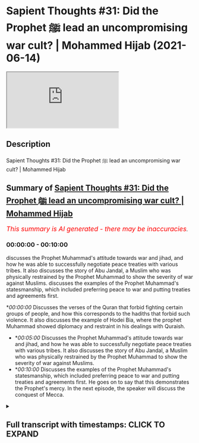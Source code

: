 # Sapient Thoughts #31: Did the Prophet ﷺ lead an uncompromising war cult? | Mohammed Hijab (2021-06-14)

<iframe loading='lazy' allow='autoplay' src='https://www.youtube.com/embed/pxcTVvGpIqs'></iframe>

## Description

Sapient Thoughts #31: Did the Prophet ﷺ lead an uncompromising war cult? | Mohammed Hijab

## Summary of [Sapient Thoughts #31: Did the Prophet ﷺ lead an uncompromising war cult? | Mohammed Hijab](https://www.youtube.com/watch?v=pxcTVvGpIqs)


*<span style="color:red; font-size:125%">This summary is AI generated - there may be inaccuracies</span>. [](/)*

### <a onclick="modifyYTiframeseektime('0')">00:00:00</a> - <a onclick="modifyYTiframeseektime('600')">00:10:00</a>

 discusses the Prophet Muhammad's attitude towards war and jihad, and how he was able to successfully negotiate peace treaties with various tribes. It also discusses the story of Abu Jandal, a Muslim who was physically restrained by the Prophet Muhammad to show the severity of war against Muslims. discusses the examples of the Prophet Muhammad's statesmanship, which included preferring peace to war and putting treaties and agreements first.

**<a onclick="modifyYTiframeseektime('0')">00:00:00</a>* Discusses the verses of the Quran that forbid fighting certain groups of people, and how this corresponds to the hadiths that forbid such violence. It also discusses the example of Hodei Bia, where the prophet Muhammad showed diplomacy and restraint in his dealings with Quraish.
* **<a onclick="modifyYTiframeseektime('300')">00:05:00</a>* Discusses the Prophet Muhammad's attitude towards war and jihad, and how he was able to successfully negotiate peace treaties with various tribes. It also discusses the story of Abu Jandal, a Muslim who was physically restrained by the Prophet Muhammad to show the severity of war against Muslims.
* **<a onclick="modifyYTiframeseektime('600')">00:10:00</a>* Discusses the examples of the Prophet Muhammad's statesmanship, which included preferring peace to war and putting treaties and agreements first. He goes on to say that this demonstrates the Prophet's mercy. In the next episode, the speaker will discuss the conquest of Mecca.

<details><summary><h2>Full transcript with timestamps: CLICK TO EXPAND</h2></summary>

<a onclick="modifyYTiframeseektime('2')">0:00:02</a> [Music]  
<a onclick="modifyYTiframeseektime('14')">0:00:14</a> another episode of sapient thoughts  
<a onclick="modifyYTiframeseektime('15')">0:00:15</a> where we discuss theo philosophical  
<a onclick="modifyYTiframeseektime('17')">0:00:17</a> issues  
<a onclick="modifyYTiframeseektime('18')">0:00:18</a> where we answer the arguments of the  
<a onclick="modifyYTiframeseektime('19')">0:00:19</a> detractors of islam  
<a onclick="modifyYTiframeseektime('21')">0:00:21</a> in addition to making our own arguments  
<a onclick="modifyYTiframeseektime('22')">0:00:22</a> for the veracity of islam  
<a onclick="modifyYTiframeseektime('24')">0:00:24</a> today we're going to be dealing with a  
<a onclick="modifyYTiframeseektime('25')">0:00:25</a> species claim a spurious claim  
<a onclick="modifyYTiframeseektime('27')">0:00:27</a> a claim that's often made by the  
<a onclick="modifyYTiframeseektime('29')">0:00:29</a> controversialists and the detractors and  
<a onclick="modifyYTiframeseektime('32')">0:00:32</a> the objectionists  
<a onclick="modifyYTiframeseektime('33')">0:00:33</a> those who attack islam the right wing  
<a onclick="modifyYTiframeseektime('36')">0:00:36</a> the alt-right  
<a onclick="modifyYTiframeseektime('37')">0:00:37</a> the orientalists and others which is  
<a onclick="modifyYTiframeseektime('40')">0:00:40</a> the age-old claim that the prophet  
<a onclick="modifyYTiframeseektime('43')">0:00:43</a> muhammad  
<a onclick="modifyYTiframeseektime('44')">0:00:44</a> he knew no compromise and that he led  
<a onclick="modifyYTiframeseektime('48')">0:00:48</a> what would be considered in a sense a  
<a onclick="modifyYTiframeseektime('51')">0:00:51</a> war cult  
<a onclick="modifyYTiframeseektime('52')">0:00:52</a> a death cult and that  
<a onclick="modifyYTiframeseektime('55')">0:00:55</a> he spread islam in this way  
<a onclick="modifyYTiframeseektime('59')">0:00:59</a> in other words just preferring war all  
<a onclick="modifyYTiframeseektime('62')">0:01:02</a> over  
<a onclick="modifyYTiframeseektime('62')">0:01:02</a> over all other alternatives let's first  
<a onclick="modifyYTiframeseektime('66')">0:01:06</a> and foremost before we talk about  
<a onclick="modifyYTiframeseektime('67')">0:01:07</a> today's center piece of attention which  
<a onclick="modifyYTiframeseektime('70')">0:01:10</a> is going to be the  
<a onclick="modifyYTiframeseektime('72')">0:01:12</a> or the treaty of let's turn our  
<a onclick="modifyYTiframeseektime('74')">0:01:14</a> attention to what some of the verses of  
<a onclick="modifyYTiframeseektime('76')">0:01:16</a> the quran  
<a onclick="modifyYTiframeseektime('77')">0:01:17</a> says on these matters so for example if  
<a onclick="modifyYTiframeseektime('80')">0:01:20</a> you if you look at chapter number 2  
<a onclick="modifyYTiframeseektime('82')">0:01:22</a> verse 190  
<a onclick="modifyYTiframeseektime('84')">0:01:24</a> allah subhanahu wa  
<a onclick="modifyYTiframeseektime('92')">0:01:32</a> and fight those who fight you and do not  
<a onclick="modifyYTiframeseektime('94')">0:01:34</a> transgress  
<a onclick="modifyYTiframeseektime('95')">0:01:35</a> for allah does not love those who  
<a onclick="modifyYTiframeseektime('97')">0:01:37</a> transgress and allah  
<a onclick="modifyYTiframeseektime('101')">0:01:41</a> in chapter number 8 verse number 61  
<a onclick="modifyYTiframeseektime('104')">0:01:44</a> he mentions  
<a onclick="modifyYTiframeseektime('108')">0:01:48</a> that if they retort to peace  
<a onclick="modifyYTiframeseektime('111')">0:01:51</a> then also go in that direction and rely  
<a onclick="modifyYTiframeseektime('113')">0:01:53</a> on upon allah  
<a onclick="modifyYTiframeseektime('116')">0:01:56</a> allah also mentions in the quran and  
<a onclick="modifyYTiframeseektime('118')">0:01:58</a> this is very very important  
<a onclick="modifyYTiframeseektime('120')">0:02:00</a> this is extremely important what i'm  
<a onclick="modifyYTiframeseektime('122')">0:02:02</a> about to mention here  
<a onclick="modifyYTiframeseektime('123')">0:02:03</a> what allah mentions in chapter number  
<a onclick="modifyYTiframeseektime('125')">0:02:05</a> four verse number 90  
<a onclick="modifyYTiframeseektime('141')">0:02:21</a> for those so it's telling you who you  
<a onclick="modifyYTiframeseektime('143')">0:02:23</a> cannot fight because in verses 89  
<a onclick="modifyYTiframeseektime('145')">0:02:25</a> and 88 it was telling you who you should  
<a onclick="modifyYTiframeseektime('147')">0:02:27</a> fight so this is telling you who you  
<a onclick="modifyYTiframeseektime('149')">0:02:29</a> can't fight  
<a onclick="modifyYTiframeseektime('154')">0:02:34</a> illallahu  
<a onclick="modifyYTiframeseektime('157')">0:02:37</a> except for a people who have come to you  
<a onclick="modifyYTiframeseektime('160')">0:02:40</a> and you have an agreement with them  
<a onclick="modifyYTiframeseektime('162')">0:02:42</a> or that they come to you bare-chested in  
<a onclick="modifyYTiframeseektime('164')">0:02:44</a> other words that they are not wanting to  
<a onclick="modifyYTiframeseektime('166')">0:02:46</a> fight  
<a onclick="modifyYTiframeseektime('167')">0:02:47</a> that you can't fight them so these are  
<a onclick="modifyYTiframeseektime('169')">0:02:49</a> the things which are very clear  
<a onclick="modifyYTiframeseektime('171')">0:02:51</a> in the quran which very candidly  
<a onclick="modifyYTiframeseektime('175')">0:02:55</a> very unambiguously very unequivocally  
<a onclick="modifyYTiframeseektime('179')">0:02:59</a> tell us that you cannot fight certain  
<a onclick="modifyYTiframeseektime('182')">0:03:02</a> categories of people the prophet  
<a onclick="modifyYTiframeseektime('184')">0:03:04</a> muhammad sallallahu alaihi wasallam we  
<a onclick="modifyYTiframeseektime('186')">0:03:06</a> say to the  
<a onclick="modifyYTiframeseektime('186')">0:03:06</a> hadith  
<a onclick="modifyYTiframeseektime('192')">0:03:12</a> whoever kills a non-combatant  
<a onclick="modifyYTiframeseektime('193')">0:03:13</a> non-believer he will not smell the  
<a onclick="modifyYTiframeseektime('195')">0:03:15</a> fragrance of paradise  
<a onclick="modifyYTiframeseektime('196')">0:03:16</a> and he also mentioned it's also  
<a onclick="modifyYTiframeseektime('199')">0:03:19</a> mentioned in bukhari that he used to  
<a onclick="modifyYTiframeseektime('200')">0:03:20</a> completely condemn the killing  
<a onclick="modifyYTiframeseektime('202')">0:03:22</a> of women and children and so on and so  
<a onclick="modifyYTiframeseektime('204')">0:03:24</a> forth so  
<a onclick="modifyYTiframeseektime('205')">0:03:25</a> already we know with this preamble that  
<a onclick="modifyYTiframeseektime('208')">0:03:28</a> for those who want to try and maintain  
<a onclick="modifyYTiframeseektime('210')">0:03:30</a> the prophet muhammad knew no compromise  
<a onclick="modifyYTiframeseektime('213')">0:03:33</a> or that islam  
<a onclick="modifyYTiframeseektime('214')">0:03:34</a> was completely for anything but peace  
<a onclick="modifyYTiframeseektime('218')">0:03:38</a> what do you do with these verses what do  
<a onclick="modifyYTiframeseektime('220')">0:03:40</a> you do with these hadiths  
<a onclick="modifyYTiframeseektime('222')">0:03:42</a> if the attitude was of the prophet  
<a onclick="modifyYTiframeseektime('224')">0:03:44</a> muhammad  
<a onclick="modifyYTiframeseektime('226')">0:03:46</a> was a war hungry attitude why did he  
<a onclick="modifyYTiframeseektime('229')">0:03:49</a> mentioned in the hadith which is  
<a onclick="modifyYTiframeseektime('231')">0:03:51</a> muslim  
<a onclick="modifyYTiframeseektime('236')">0:03:56</a> that do not wish to meet the enemy but  
<a onclick="modifyYTiframeseektime('239')">0:03:59</a> if you do meet them  
<a onclick="modifyYTiframeseektime('241')">0:04:01</a> then be patient in fighting do not wish  
<a onclick="modifyYTiframeseektime('243')">0:04:03</a> to meet the enemy he says  
<a onclick="modifyYTiframeseektime('245')">0:04:05</a> and yet he is seen as a warlord or a war  
<a onclick="modifyYTiframeseektime('248')">0:04:08</a> monger by some individuals  
<a onclick="modifyYTiframeseektime('251')">0:04:11</a> what does it mean to be a war mongrel  
<a onclick="modifyYTiframeseektime('253')">0:04:13</a> when you're saying do not wish  
<a onclick="modifyYTiframeseektime('255')">0:04:15</a> to meet the enemy  
<a onclick="modifyYTiframeseektime('258')">0:04:18</a> in hodei bia which is one of the most  
<a onclick="modifyYTiframeseektime('260')">0:04:20</a> important  
<a onclick="modifyYTiframeseektime('262')">0:04:22</a> bedrock examples chief examples  
<a onclick="modifyYTiframeseektime('266')">0:04:26</a> of the negotiating and diplomatic way of  
<a onclick="modifyYTiframeseektime('269')">0:04:29</a> the prophet muhammad  
<a onclick="modifyYTiframeseektime('272')">0:04:32</a> the statesmanship of the prophet  
<a onclick="modifyYTiframeseektime('273')">0:04:33</a> muhammad  
<a onclick="modifyYTiframeseektime('276')">0:04:36</a> he actually approached quraish  
<a onclick="modifyYTiframeseektime('279')">0:04:39</a> he was going to do the lesser pilgrimage  
<a onclick="modifyYTiframeseektime('282')">0:04:42</a> which is called amra  
<a onclick="modifyYTiframeseektime('283')">0:04:43</a> as many of you will know with the  
<a onclick="modifyYTiframeseektime('285')">0:04:45</a> companions because  
<a onclick="modifyYTiframeseektime('286')">0:04:46</a> there was a revelation that he got in a  
<a onclick="modifyYTiframeseektime('289')">0:04:49</a> dream  
<a onclick="modifyYTiframeseektime('290')">0:04:50</a> and he saw himself and his companions  
<a onclick="modifyYTiframeseektime('293')">0:04:53</a> cutting their hair  
<a onclick="modifyYTiframeseektime('294')">0:04:54</a> and also shaving their hair which is  
<a onclick="modifyYTiframeseektime('297')">0:04:57</a> something that people do  
<a onclick="modifyYTiframeseektime('299')">0:04:59</a> when they go to pilgrimage so he went to  
<a onclick="modifyYTiframeseektime('302')">0:05:02</a> pilgrimage obviously blocking it were  
<a onclick="modifyYTiframeseektime('304')">0:05:04</a> these pagan arabs who had been at the  
<a onclick="modifyYTiframeseektime('305')">0:05:05</a> throats of the muslim people for years  
<a onclick="modifyYTiframeseektime('307')">0:05:07</a> on end now  
<a onclick="modifyYTiframeseektime('308')">0:05:08</a> and what happened in this situation was  
<a onclick="modifyYTiframeseektime('311')">0:05:11</a> that the prophet muhammad was prevented  
<a onclick="modifyYTiframeseektime('313')">0:05:13</a> from coming in  
<a onclick="modifyYTiframeseektime('314')">0:05:14</a> and so too were the companions which was  
<a onclick="modifyYTiframeseektime('317')">0:05:17</a> seen as a  
<a onclick="modifyYTiframeseektime('317')">0:05:17</a> as an aberration to the custom of even  
<a onclick="modifyYTiframeseektime('320')">0:05:20</a> the pagan arabs  
<a onclick="modifyYTiframeseektime('321')">0:05:21</a> that they would block people from going  
<a onclick="modifyYTiframeseektime('323')">0:05:23</a> and doing pilgrimage  
<a onclick="modifyYTiframeseektime('325')">0:05:25</a> so the prophet muhammad these people  
<a onclick="modifyYTiframeseektime('329')">0:05:29</a> and he said  
<a onclick="modifyYTiframeseektime('332')">0:05:32</a> that woe to quraish these pagan arabs  
<a onclick="modifyYTiframeseektime('335')">0:05:35</a> that  
<a onclick="modifyYTiframeseektime('336')">0:05:36</a> war has devoured them he says  
<a onclick="modifyYTiframeseektime('342')">0:05:42</a> what would it mean what would it do to  
<a onclick="modifyYTiframeseektime('345')">0:05:45</a> them  
<a onclick="modifyYTiframeseektime('345')">0:05:45</a> if they just allowed me between they  
<a onclick="modifyYTiframeseektime('348')">0:05:48</a> just allowed me to see the people in  
<a onclick="modifyYTiframeseektime('349')">0:05:49</a> other words  
<a onclick="modifyYTiframeseektime('351')">0:05:51</a> they didn't block me from the people  
<a onclick="modifyYTiframeseektime('353')">0:05:53</a> which already shows you  
<a onclick="modifyYTiframeseektime('355')">0:05:55</a> that the islamic attitude towards jihad  
<a onclick="modifyYTiframeseektime('358')">0:05:58</a> was an instrumental attitude and this  
<a onclick="modifyYTiframeseektime('360')">0:06:00</a> indeed was  
<a onclick="modifyYTiframeseektime('361')">0:06:01</a> the opinion of the great scholars of  
<a onclick="modifyYTiframeseektime('363')">0:06:03</a> islam  
<a onclick="modifyYTiframeseektime('364')">0:06:04</a> including but not limited to even hajjir  
<a onclick="modifyYTiframeseektime('367')">0:06:07</a> al-haytami in his kitab in his book  
<a onclick="modifyYTiframeseektime('371')">0:06:11</a> where he talks about harp quoting as  
<a onclick="modifyYTiframeseektime('373')">0:06:13</a> zakashi as being  
<a onclick="modifyYTiframeseektime('375')">0:06:15</a> wasilla and not maksad or in other words  
<a onclick="modifyYTiframeseektime('378')">0:06:18</a> instrumental  
<a onclick="modifyYTiframeseektime('379')">0:06:19</a> and not an objective so here we have  
<a onclick="modifyYTiframeseektime('383')">0:06:23</a> already very clear attitudes  
<a onclick="modifyYTiframeseektime('386')">0:06:26</a> from the prophet himself telling he's  
<a onclick="modifyYTiframeseektime('388')">0:06:28</a> not wanting to fight  
<a onclick="modifyYTiframeseektime('389')">0:06:29</a> in fact they came without the armory of  
<a onclick="modifyYTiframeseektime('391')">0:06:31</a> fighting  
<a onclick="modifyYTiframeseektime('393')">0:06:33</a> and if they did have it they had it  
<a onclick="modifyYTiframeseektime('394')">0:06:34</a> packed up somewhere they weren't coming  
<a onclick="modifyYTiframeseektime('396')">0:06:36</a> in with swords  
<a onclick="modifyYTiframeseektime('397')">0:06:37</a> they were coming to do a pilgrimage and  
<a onclick="modifyYTiframeseektime('399')">0:06:39</a> so  
<a onclick="modifyYTiframeseektime('401')">0:06:41</a> what happened is that there was a treaty  
<a onclick="modifyYTiframeseektime('402')">0:06:42</a> that was  
<a onclick="modifyYTiframeseektime('404')">0:06:44</a> there was a treaty that was agreed by  
<a onclick="modifyYTiframeseektime('406')">0:06:46</a> the prophet muhammad sallallahu  
<a onclick="modifyYTiframeseektime('408')">0:06:48</a> alaihi wasallam and and this treaty  
<a onclick="modifyYTiframeseektime('411')">0:06:51</a> that was agreed upon took the following  
<a onclick="modifyYTiframeseektime('415')">0:06:55</a> form i'm going to read out to you  
<a onclick="modifyYTiframeseektime('416')">0:06:56</a> exactly what it's mentioned  
<a onclick="modifyYTiframeseektime('417')">0:06:57</a> to show you the extent to which the  
<a onclick="modifyYTiframeseektime('419')">0:06:59</a> prophet muhammad  
<a onclick="modifyYTiframeseektime('421')">0:07:01</a> he knew how to be a statesman and this  
<a onclick="modifyYTiframeseektime('424')">0:07:04</a> is why  
<a onclick="modifyYTiframeseektime('426')">0:07:06</a> this is why he was as successful as he  
<a onclick="modifyYTiframeseektime('428')">0:07:08</a> was listen  
<a onclick="modifyYTiframeseektime('430')">0:07:10</a> he was a successful the prophet muhammed  
<a onclick="modifyYTiframeseektime('432')">0:07:12</a> as he was  
<a onclick="modifyYTiframeseektime('434')">0:07:14</a> because he knew when to fight and he  
<a onclick="modifyYTiframeseektime('435')">0:07:15</a> knew when to compromise  
<a onclick="modifyYTiframeseektime('437')">0:07:17</a> listen to the prophet muhammad  
<a onclick="modifyYTiframeseektime('438')">0:07:18</a> sallallahu alaihi  
<a onclick="modifyYTiframeseektime('440')">0:07:20</a> so he was there and he told sure  
<a onclick="modifyYTiframeseektime('444')">0:07:24</a> bismillah which is in the name of allah  
<a onclick="modifyYTiframeseektime('447')">0:07:27</a> the most merciful the most gracious the  
<a onclick="modifyYTiframeseektime('449')">0:07:29</a> most merciful so he said i don't  
<a onclick="modifyYTiframeseektime('451')">0:07:31</a> i don't understand this phraseology i  
<a onclick="modifyYTiframeseektime('453')">0:07:33</a> don't understand these names  
<a onclick="modifyYTiframeseektime('454')">0:07:34</a> put bismillah put another phrasal verb  
<a onclick="modifyYTiframeseektime('458')">0:07:38</a> in the name of god  
<a onclick="modifyYTiframeseektime('459')">0:07:39</a> okay no problem the prophet compromised  
<a onclick="modifyYTiframeseektime('460')">0:07:40</a> because it didn't  
<a onclick="modifyYTiframeseektime('462')">0:07:42</a> it didn't go against any of the sacred  
<a onclick="modifyYTiframeseektime('466')">0:07:46</a> uh sacred symbols of islam and in fact  
<a onclick="modifyYTiframeseektime('469')">0:07:49</a> the prophet he said if  
<a onclick="modifyYTiframeseektime('473')">0:07:53</a> the quraysh tell me to do something and  
<a onclick="modifyYTiframeseektime('476')">0:07:56</a> it doesn't go against  
<a onclick="modifyYTiframeseektime('479')">0:07:59</a> the huromat of allah the sacred  
<a onclick="modifyYTiframeseektime('483')">0:08:03</a> symbols then i will accept  
<a onclick="modifyYTiframeseektime('486')">0:08:06</a> then i will accept so long as it's not  
<a onclick="modifyYTiframeseektime('488')">0:08:08</a> going against islam  
<a onclick="modifyYTiframeseektime('491')">0:08:11</a> so what happened was sohail is said  
<a onclick="modifyYTiframeseektime('496')">0:08:16</a> he said  
<a onclick="modifyYTiframeseektime('504')">0:08:24</a> the prophet said but this is what  
<a onclick="modifyYTiframeseektime('506')">0:08:26</a> muhammad  
<a onclick="modifyYTiframeseektime('508')">0:08:28</a> the prophet of allah of god  
<a onclick="modifyYTiframeseektime('511')">0:08:31</a> has agreed to with suhailup number so  
<a onclick="modifyYTiframeseektime('514')">0:08:34</a> i don't agree that you're the prophet  
<a onclick="modifyYTiframeseektime('516')">0:08:36</a> and if i did i wouldn't be fighting you  
<a onclick="modifyYTiframeseektime('518')">0:08:38</a> so he said take away that thing which  
<a onclick="modifyYTiframeseektime('520')">0:08:40</a> says the name of allah and put instead  
<a onclick="modifyYTiframeseektime('522')">0:08:42</a> of it  
<a onclick="modifyYTiframeseektime('524')">0:08:44</a> something else and alibaba got very  
<a onclick="modifyYTiframeseektime('527')">0:08:47</a> upset by this he said how can you take  
<a onclick="modifyYTiframeseektime('528')">0:08:48</a> this away  
<a onclick="modifyYTiframeseektime('529')">0:08:49</a> how can you take this away but the  
<a onclick="modifyYTiframeseektime('530')">0:08:50</a> prophet salallahu salaam he told  
<a onclick="modifyYTiframeseektime('532')">0:08:52</a> them to rob it out and to put muhammad  
<a onclick="modifyYTiframeseektime('535')">0:08:55</a> in abdullah  
<a onclick="modifyYTiframeseektime('537')">0:08:57</a> it shows you the great wisdom the great  
<a onclick="modifyYTiframeseektime('539')">0:08:59</a> compromise of the prophet muhammad shows  
<a onclick="modifyYTiframeseektime('541')">0:09:01</a> you the great wisdom the great  
<a onclick="modifyYTiframeseektime('542')">0:09:02</a> compromise  
<a onclick="modifyYTiframeseektime('545')">0:09:05</a> so you put that down and he said  
<a onclick="modifyYTiframeseektime('554')">0:09:14</a> and that put down that we will  
<a onclick="modifyYTiframeseektime('558')">0:09:18</a> be at peace and not at war for 10  
<a onclick="modifyYTiframeseektime('561')">0:09:21</a> years  
<a onclick="modifyYTiframeseektime('565')">0:09:25</a> and the people will be safe in those  
<a onclick="modifyYTiframeseektime('567')">0:09:27</a> years  
<a onclick="modifyYTiframeseektime('570')">0:09:30</a> and that they will be restricted from  
<a onclick="modifyYTiframeseektime('572')">0:09:32</a> one another in other words  
<a onclick="modifyYTiframeseektime('573')">0:09:33</a> in war allah  
<a onclick="modifyYTiframeseektime('587')">0:09:47</a> this includes muslims by the way and in  
<a onclick="modifyYTiframeseektime('590')">0:09:50</a> fact  
<a onclick="modifyYTiframeseektime('591')">0:09:51</a> he would the prophet and the muslims  
<a onclick="modifyYTiframeseektime('593')">0:09:53</a> would be tested by this  
<a onclick="modifyYTiframeseektime('594')">0:09:54</a> were a person called abu jandal who  
<a onclick="modifyYTiframeseektime('597')">0:09:57</a> would be literally shackled up  
<a onclick="modifyYTiframeseektime('599')">0:09:59</a> shackled up as a muslim he said please  
<a onclick="modifyYTiframeseektime('603')">0:10:03</a> he said please let me come help me to be  
<a onclick="modifyYTiframeseektime('607')">0:10:07</a> saved and the prophet salallahu sallam  
<a onclick="modifyYTiframeseektime('611')">0:10:11</a> he wanted to make him an exception but  
<a onclick="modifyYTiframeseektime('613')">0:10:13</a> since he put that contract down  
<a onclick="modifyYTiframeseektime('616')">0:10:16</a> he told abu jahel that he was unable to  
<a onclick="modifyYTiframeseektime('619')">0:10:19</a> take him which shows you the extent to  
<a onclick="modifyYTiframeseektime('622')">0:10:22</a> which the prophet was  
<a onclick="modifyYTiframeseektime('623')">0:10:23</a> so cautious of breaking his promises and  
<a onclick="modifyYTiframeseektime('627')">0:10:27</a> breaking his contract  
<a onclick="modifyYTiframeseektime('629')">0:10:29</a> so cautious and this shows you also  
<a onclick="modifyYTiframeseektime('634')">0:10:34</a> and then they agreed one more thing  
<a onclick="modifyYTiframeseektime('636')">0:10:36</a> which is that whoever wants  
<a onclick="modifyYTiframeseektime('638')">0:10:38</a> to enter the alliance with the prophet  
<a onclick="modifyYTiframeseektime('640')">0:10:40</a> muhammad  
<a onclick="modifyYTiframeseektime('642')">0:10:42</a> they can do so on whoever wants to enter  
<a onclick="modifyYTiframeseektime('644')">0:10:44</a> an alliance with hazard they can do so  
<a onclick="modifyYTiframeseektime('645')">0:10:45</a> and by the way huzzah which is a group  
<a onclick="modifyYTiframeseektime('648')">0:10:48</a> of arabs they entered the  
<a onclick="modifyYTiframeseektime('650')">0:10:50</a> the alliance with the prophet and banu  
<a onclick="modifyYTiframeseektime('652')">0:10:52</a> bakr entered the alliance  
<a onclick="modifyYTiframeseektime('654')">0:10:54</a> with with  
<a onclick="modifyYTiframeseektime('658')">0:10:58</a> so what we need to understand here  
<a onclick="modifyYTiframeseektime('662')">0:11:02</a> is that this shows great statesmanship  
<a onclick="modifyYTiframeseektime('663')">0:11:03</a> and compromise and that the idea for  
<a onclick="modifyYTiframeseektime('666')">0:11:06</a> putting this in the first place  
<a onclick="modifyYTiframeseektime('668')">0:11:08</a> was to create a treaty and to  
<a onclick="modifyYTiframeseektime('671')">0:11:11</a> stop war from happening and so of course  
<a onclick="modifyYTiframeseektime('673')">0:11:13</a> this is something something that  
<a onclick="modifyYTiframeseektime('675')">0:11:15</a> muslim people can continue doing until  
<a onclick="modifyYTiframeseektime('677')">0:11:17</a> the day of judgement  
<a onclick="modifyYTiframeseektime('678')">0:11:18</a> and in fact they should if they want to  
<a onclick="modifyYTiframeseektime('679')">0:11:19</a> emulate the prophets not despite the  
<a onclick="modifyYTiframeseektime('681')">0:11:21</a> prophets teachings but  
<a onclick="modifyYTiframeseektime('683')">0:11:23</a> because of them and i will say that  
<a onclick="modifyYTiframeseektime('686')">0:11:26</a> this is just one of many examples  
<a onclick="modifyYTiframeseektime('689')">0:11:29</a> where the prophet muhammad sallallahu  
<a onclick="modifyYTiframeseektime('691')">0:11:31</a> alaihi wasallam he preferred peace to  
<a onclick="modifyYTiframeseektime('693')">0:11:33</a> war  
<a onclick="modifyYTiframeseektime('693')">0:11:33</a> and in fact he worked in that direction  
<a onclick="modifyYTiframeseektime('696')">0:11:36</a> and he put peace treaties and stuck to  
<a onclick="modifyYTiframeseektime('697')">0:11:37</a> them as much as possible  
<a onclick="modifyYTiframeseektime('699')">0:11:39</a> and in the next episode in sha allah we  
<a onclick="modifyYTiframeseektime('701')">0:11:41</a> are going to be talking about fatah  
<a onclick="modifyYTiframeseektime('704')">0:11:44</a> or the conquest of mecca and how that is  
<a onclick="modifyYTiframeseektime('706')">0:11:46</a> even a greater example  
<a onclick="modifyYTiframeseektime('707')">0:11:47</a> of the prophetic mercy was allah  
<a onclick="modifyYTiframeseektime('716')">0:11:56</a> you  
</details>